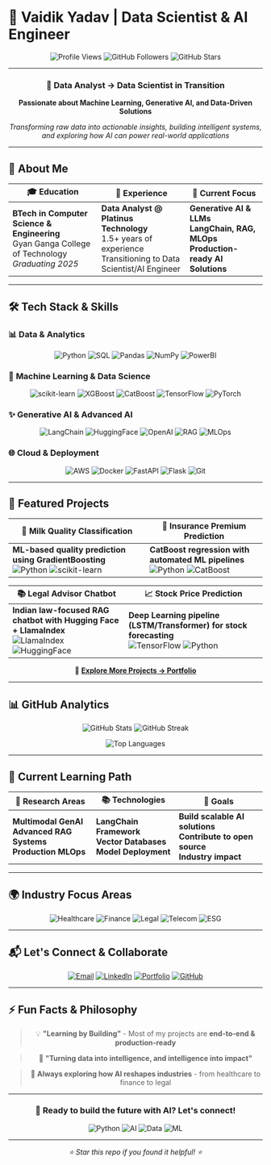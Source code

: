 # 🚀 Vaidik Yadav | Data Scientist & AI Engineer

<div align="center">
  
  ![Profile Views](https://komarev.com/ghpvc/?username=Vaidik26&style=flat-square&color=blue)
  ![GitHub Followers](https://img.shields.io/github/followers/Vaidik26?label=Followers&style=social)
  ![GitHub Stars](https://img.shields.io/github/stars/Vaidik26?label=Stars&style=social)
  
</div>

---

<div align="center">
  
  ### 🎯 **Data Analyst → Data Scientist in Transition**
  
  **Passionate about Machine Learning, Generative AI, and Data-Driven Solutions**
  
  *Transforming raw data into actionable insights, building intelligent systems, and exploring how AI can power real-world applications*
  
</div>

---

## 🌟 **About Me**

<div align="center">
  
  | 🎓 **Education** | 💼 **Experience** | 🎯 **Current Focus** |
  |------------------|-------------------|----------------------|
  | **BTech in Computer Science & Engineering**<br>Gyan Ganga College of Technology<br>*Graduating 2025* | **Data Analyst @ Platinus Technology**<br>1.5+ years of experience<br>Transitioning to Data Scientist/AI Engineer | **Generative AI & LLMs**<br>**LangChain, RAG, MLOps**<br>**Production-ready AI Solutions** |
  
</div>

---

## 🛠️ **Tech Stack & Skills**

### 📊 **Data & Analytics**
<div align="center">
  
  ![Python](https://img.shields.io/badge/Python-3776AB?style=for-the-badge&logo=python&logoColor=white)
  ![SQL](https://img.shields.io/badge/SQL-003B57?style=for-the-badge&logo=database&logoColor=white)
  ![Pandas](https://img.shields.io/badge/Pandas-150458?style=for-the-badge&logo=pandas&logoColor=white)
  ![NumPy](https://img.shields.io/badge/NumPy-013243?style=for-the-badge&logo=numpy&logoColor=white)
  ![PowerBI](https://img.shields.io/badge/Power%20BI-F2C811?style=for-the-badge&logo=powerbi&logoColor=black)
  
</div>

### 🤖 **Machine Learning & Data Science**
<div align="center">
  
  ![scikit-learn](https://img.shields.io/badge/scikit--learn-F7931E?style=for-the-badge&logo=scikit-learn&logoColor=white)
  ![XGBoost](https://img.shields.io/badge/XGBoost-EB5E2F?style=for-the-badge&logoColor=white)
  ![CatBoost](https://img.shields.io/badge/CatBoost-FFCC00?style=for-the-badge&logoColor=black)
  ![TensorFlow](https://img.shields.io/badge/TensorFlow-FF6F00?style=for-the-badge&logo=tensorflow&logoColor=white)
  ![PyTorch](https://img.shields.io/badge/PyTorch-EE4C2C?style=for-the-badge&logo=pytorch&logoColor=white)
  
</div>

### ✨ **Generative AI & Advanced AI**
<div align="center">
  
  ![LangChain](https://img.shields.io/badge/LangChain-0FA958?style=for-the-badge&logoColor=white)
  ![HuggingFace](https://img.shields.io/badge/Hugging%20Face-FFD21E?style=for-the-badge&logo=huggingface&logoColor=black)
  ![OpenAI](https://img.shields.io/badge/OpenAI-412991?style=for-the-badge&logo=openai&logoColor=white)
  ![RAG](https://img.shields.io/badge/RAG-00C7B7?style=for-the-badge&logoColor=white)
  ![MLOps](https://img.shields.io/badge/MLOps-FF6F00?style=for-the-badge&logo=mlflow&logoColor=white)
  
</div>

### 🌐 **Cloud & Deployment**
<div align="center">
  
  ![AWS](https://img.shields.io/badge/AWS-FF9900?style=for-the-badge&logo=amazonaws&logoColor=white)
  ![Docker](https://img.shields.io/badge/Docker-2496ED?style=for-the-badge&logo=docker&logoColor=white)
  ![FastAPI](https://img.shields.io/badge/FastAPI-009688?style=for-the-badge&logo=fastapi&logoColor=white)
  ![Flask](https://img.shields.io/badge/Flask-000000?style=for-the-badge&logo=flask&logoColor=white)
  ![Git](https://img.shields.io/badge/Git-F05032?style=for-the-badge&logo=git&logoColor=white)
  
</div>

---

## 🚀 **Featured Projects**

<div align="center">
  
  | 🥛 **Milk Quality Classification** | 🏥 **Insurance Premium Prediction** |
  |-----------------------------------|-----------------------------------|
  | **ML-based quality prediction using GradientBoosting**<br>![Python](https://img.shields.io/badge/Python-3776AB?style=flat&logo=python&logoColor=white) ![scikit-learn](https://img.shields.io/badge/scikit--learn-F7931E?style=flat&logo=scikit-learn&logoColor=white) | **CatBoost regression with automated ML pipelines**<br>![Python](https://img.shields.io/badge/Python-3776AB?style=flat&logo=python&logoColor=white) ![CatBoost](https://img.shields.io/badge/CatBoost-FFCC00?style=flat&logoColor=black) |
  
  | 📚 **Legal Advisor Chatbot** | 📈 **Stock Price Prediction** |
  |--------------------------------|--------------------------------|
  | **Indian law-focused RAG chatbot with Hugging Face + LlamaIndex**<br>![LlamaIndex](https://img.shields.io/badge/LlamaIndex-0FA958?style=flat&logoColor=white) ![HuggingFace](https://img.shields.io/badge/Hugging%20Face-FFD21E?style=flat&logo=huggingface&logoColor=black) | **Deep Learning pipeline (LSTM/Transformer) for stock forecasting**<br>![TensorFlow](https://img.shields.io/badge/TensorFlow-FF6F00?style=flat&logo=tensorflow&logoColor=white) ![Python](https://img.shields.io/badge/Python-3776AB?style=flat&logo=python&logoColor=white) |
  
</div>

<div align="center">
  
  🔗 **[Explore More Projects → Portfolio](https://vaidik26.github.io/Vaidik.github.io//portfolio/)**
  
</div>

---

## 📊 **GitHub Analytics**

<div align="center">
  
  ![GitHub Stats](https://github-readme-stats.vercel.app/api?username=Vaidik26&show_icons=true&theme=radical&hide_border=true&bg_color=0D1117&title_color=58A6FF&text_color=8B949E&icon_color=58A6FF)
  ![GitHub Streak](https://streak-stats.demolab.com/?user=Vaidik26&theme=radical&hide_border=true&background=0D1117&stroke=58A6FF&ring=58A6FF&fire=58A6FF&currStreakNum=8B949E&sideNums=8B949E&currStreakLabel=58A6FF&sideLabels=8B949E&dates=8B949E)
  
</div>

<div align="center">
  
  ![Top Languages](https://github-readme-stats.vercel.app/api/top-langs/?username=Vaidik26&layout=compact&theme=radical&hide_border=true&bg_color=0D1117&title_color=58A6FF&text_color=8B949E&langs_count=8)
  
</div>

---

## 🎯 **Current Learning Path**

<div align="center">
  
  | 🔬 **Research Areas** | 📚 **Technologies** | 🎯 **Goals** |
  |----------------------|---------------------|---------------|
  | **Multimodal GenAI**<br>**Advanced RAG Systems**<br>**Production MLOps** | **LangChain Framework**<br>**Vector Databases**<br>**Model Deployment** | **Build scalable AI solutions**<br>**Contribute to open source**<br>**Industry impact** |
  
</div>

---

## 🌍 **Industry Focus Areas**

<div align="center">
  
  ![Healthcare](https://img.shields.io/badge/Healthcare-FF6B6B?style=for-the-badge&logo=health&logoColor=white)
  ![Finance](https://img.shields.io/badge/Finance-4ECDC4?style=for-the-badge&logo=cash&logoColor=white)
  ![Legal](https://img.shields.io/badge/Legal-45B7D1?style=for-the-badge&logo=scale&logoColor=white)
  ![Telecom](https://img.shields.io/badge/Telecom-96CEB4?style=for-the-badge&logo=phone&logoColor=white)
  ![ESG](https://img.shields.io/badge/ESG-FFEAA7?style=for-the-badge&logo=leaf&logoColor=black)
  
</div>

---

## 📬 **Let's Connect & Collaborate**

<div align="center">
  
  [![Email](https://img.shields.io/badge/Email-vaidiky90@gmail.com-D14836?style=for-the-badge&logo=gmail&logoColor=white)](mailto:vaidiky90@gmail.com)
  [![LinkedIn](https://img.shields.io/badge/LinkedIn-Vaidik%20Yadav-0077B5?style=for-the-badge&logo=linkedin&logoColor=white)](https://www.linkedin.com/in/vaidik-yadav-260a60248/)
  [![Portfolio](https://img.shields.io/badge/Portfolio-Vaidik26.github.io-FF6B6B?style=for-the-badge&logo=globe&logoColor=white)](https://vaidik26.github.io/Vaidik.github.io//portfolio/)
  [![GitHub](https://img.shields.io/badge/GitHub-Vaidik26-181717?style=for-the-badge&logo=github&logoColor=white)](https://github.com/Vaidik26)
  
</div>

---

## ⚡ **Fun Facts & Philosophy**

<div align="center">
  
  > 💡 **"Learning by Building"** - Most of my projects are **end-to-end & production-ready**
  
  > 🎯 **"Turning data into intelligence, and intelligence into impact"**
  
  > 🌟 **Always exploring how AI reshapes industries** - from healthcare to finance to legal
  
</div>

---

<div align="center">
  
  ### 🚀 **Ready to build the future with AI? Let's connect!**
  
  ![Python](https://img.shields.io/badge/Python-3776AB?style=flat&logo=python&logoColor=white)
  ![AI](https://img.shields.io/badge/AI-FF6B6B?style=flat&logo=robot&logoColor=white)
  ![Data](https://img.shields.io/badge/Data-4ECDC4?style=flat&logo=database&logoColor=white)
  ![ML](https://img.shields.io/badge/ML-FFEAA7?style=flat&logo=brain&logoColor=black)
  
</div>

---

<div align="center">
  
  *⭐ Star this repo if you found it helpful! ⭐*
  
</div>

